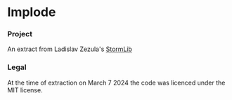 # Implode

### Project
An extract from Ladislav Zezula's [StormLib](https://github.com/ladislav-zezula/StormLib)

### Legal
At the time of extraction on March 7 2024 the code was licenced under the MIT license.
